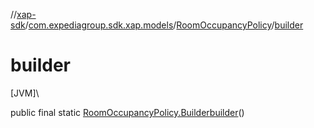 //[xap-sdk](../../../index.md)/[com.expediagroup.sdk.xap.models](../index.md)/[RoomOccupancyPolicy](index.md)/[builder](builder.md)

# builder

[JVM]\

public final static [RoomOccupancyPolicy.Builder](-builder/index.md)[builder](builder.md)()
